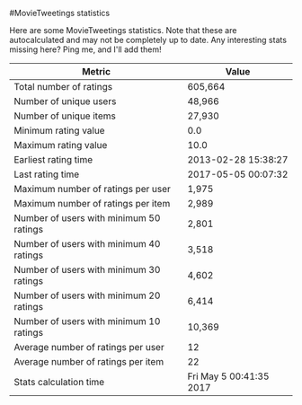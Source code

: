 #MovieTweetings statistics

Here are some MovieTweetings statistics. Note that these are autocalculated and may not be completely up to date. Any interesting stats missing here? Ping me, and I'll add them!

Metric | Value
--- | ---
Total number of ratings                 | 605,664
Number of unique users                  | 48,966
Number of unique items                  | 27,930
Minimum rating value                    | 0.0
Maximum rating value                    | 10.0
Earliest rating time                    | 2013-02-28 15:38:27
Last rating time                        | 2017-05-05 00:07:32
Maximum number of ratings per user      | 1,975
Maximum number of ratings per item      | 2,989
Number of users with minimum 50 ratings | 2,801
Number of users with minimum 40 ratings | 3,518
Number of users with minimum 30 ratings | 4,602
Number of users with minimum 20 ratings | 6,414
Number of users with minimum 10 ratings | 10,369
Average number of ratings per user      | 12
Average number of ratings per item      | 22
Stats calculation time                  | Fri May  5 00:41:35 2017

